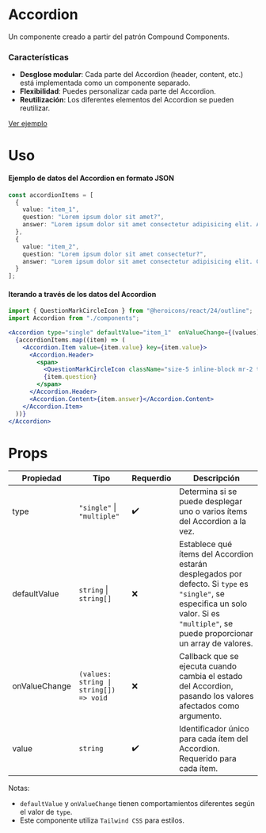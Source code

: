 # Accordion
Un componente creado a partir del patrón Compound Components.

### Características 

- **Desglose modular**: Cada parte del Accordion (header, content, etc.) está implementada como un componente separado.
- **Flexibilidad**: Puedes personalizar cada parte del Accordion.
- **Reutilización**: Los diferentes elementos del Accordion se pueden reutilizar.

<a href="https://react-components-one-lilac.vercel.app/" target="_blank">Ver ejemplo</a>

# Uso

#### Ejemplo de datos del Accordion en formato JSON

```ts
const accordionItems = [
  {
    value: "item_1",
    question: "Lorem ipsum dolor sit amet?",
    answer: "Lorem ipsum dolor sit amet consectetur adipisicing elit. Aperiam quod ut corrupti suscipit itaque blanditiis distinctio aliquid delectus labore eaque!",
  },
  {
    value: "item_2",
    question: "Lorem ipsum dolor sit amet consectetur?",
    answer: "Lorem ipsum dolor sit amet consectetur adipisicing elit. Cumque at sunt labore, aliquid nisi sint quas totam minus aspernatur error?",
  }
];
```

#### Iterando a través de los datos del Accordion

```jsx
import { QuestionMarkCircleIcon } from "@heroicons/react/24/outline";
import Accordion from "./components";

<Accordion type="single" defaultValue="item_1"  onValueChange={(values) => console.log(values)}>
  {accordionItems.map((item) => (
    <Accordion.Item value={item.value} key={item.value}>
      <Accordion.Header>
        <span>
          <QuestionMarkCircleIcon className="size-5 inline-block mr-2 text-[#81A296]" />
          {item.question}
        </span>
      </Accordion.Header>
      <Accordion.Content>{item.answer}</Accordion.Content>
    </Accordion.Item>
  ))}
</Accordion>
```

# Props

| Propiedad       | Tipo                   | Requerdio   | Descripción |
| --------------- | ---------------------- | ----------- | ----------- |
| type            | `"single"` \| `"multiple"` | :heavy_check_mark: | Determina si se puede desplegar uno o varios ítems del Accordion a la vez. |
| defaultValue    | `string` \| `string[]` | :x: | Establece qué ítems del Accordion estarán desplegados por defecto. Si `type` es `"single"`, se especifica un solo valor. Si es `"multiple"`, se puede proporcionar un array de valores. |
| onValueChange   | `(values: string \| string[]) => void` | :x: | Callback que se ejecuta cuando cambia el estado del Accordion, pasando los valores afectados como argumento. |
| value           | `string`               | :heavy_check_mark: | Identificador único para cada ítem del Accordion. Requerido para cada ítem. |

Notas:
- `defaultValue` y `onValueChange` tienen comportamientos diferentes según el valor de `type`.
- Este componente utiliza `Tailwind CSS` para estilos.

